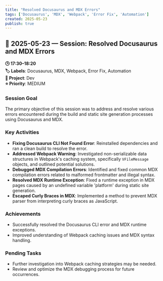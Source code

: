 ```yaml
---
title: "Resolved Docusaurus and MDX Errors"
tags: ['Docusaurus', 'MDX', 'Webpack', 'Error Fix', 'Automation']
created: 2025-05-23
publish: true
---
```


## 📅 2025-05-23 — Session: Resolved Docusaurus and MDX Errors

**🕒 17:30–18:20**  
**🏷️ Labels**: Docusaurus, MDX, Webpack, Error Fix, Automation  
**📂 Project**: Dev  
**⭐ Priority**: MEDIUM  


### Session Goal
The primary objective of this session was to address and resolve various errors encountered during the build and static site generation processes using Docusaurus and MDX.

### Key Activities
- **Fixing Docusaurus CLI Not Found Error**: Reinstalled dependencies and ran a clean build to resolve the error.
- **Addressed Webpack Warning**: Investigated non-serializable data structures in Webpack's caching system, specifically `VFileMessage` objects, and outlined potential solutions.
- **Debugged MDX Compilation Errors**: Identified and fixed common MDX compilation errors related to malformed frontmatter and illegal syntax.
- **Resolved MDX Runtime Exception**: Fixed a runtime exception in MDX pages caused by an undefined variable 'platform' during static site generation.
- **Escaped Curly Braces in MDX**: Implemented a method to prevent MDX parser from interpreting curly braces as JavaScript.

### Achievements
- Successfully resolved the Docusaurus CLI error and MDX runtime exceptions.
- Improved understanding of Webpack caching issues and MDX syntax handling.

### Pending Tasks
- Further investigation into Webpack caching strategies may be needed.
- Review and optimize the MDX debugging process for future occurrences.
